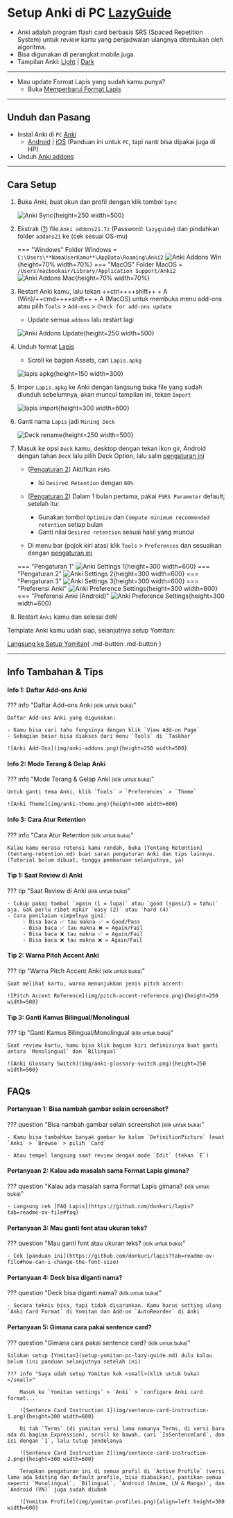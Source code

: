 # Setup Anki di PC [LazyGuide](https://lazyguidejp.github.io/jp-lazy-guide/setupAnki/)

- Anki adalah program flash card berbasis SRS (Spaced Repetition System) untuk _review_ kartu yang penjadwalan ulangnya ditentukan oleh algoritma.
- Bisa digunakan di perangkat mobile juga.
- Tampilan Anki: [Light](img/anki-pc-light.png) | [Dark](img/anki-pc-dark.png)

---

- Mau update Format Lapis yang sudah kamu punya?
    - Buka [Memperbarui Format Lapis](pembaruan-format-lapis.md)

---

## Unduh dan Pasang

- Instal Anki di `PC` [Anki](https://apps.ankiweb.net/)
    - [Android](https://play.google.com/store/apps/details?id=com.ichi2.anki&hl=en_US) | [iOS](https://apps.apple.com/us/app/ankimobile-flashcards/id373493387) (Panduan ini untuk `PC`, tapi nanti bisa dipakai juga di HP)
- Unduh [Anki addons](https://drive.google.com/drive/folders/1dfmYAp0eg_bhhAkohUISYaS6B6QOBtww?usp=sharing)

---

## Cara Setup
1. Buka Anki, buat akun dan profil dengan klik tombol `Sync`

    ![Anki Sync](img/anki-sync.png){height=250 width=500}

2. Ekstrak ([?](https://www.webhostinghub.com/help/learn/website/managing-files/extract-file)) file `Anki addons21.7z` (Password: `lazyguide`) dan pindahkan folder `addons21` ke (cek sesuai OS-mu)

    === "Windows"
        Folder Windows = `C:\Users\**NamaUserKamu**\AppData\Roaming\Anki2`
        ![Anki Addons Win](img/addons-directory.png){height=70% width=70%} 
    === "MacOS"
        Folder MacOS = `/Users/macbookair/Library/Application Support/Anki2`
        ![Anki Addons Mac](img/addons-directory-mac.jpg){height=70% width=70%}

3. Restart Anki kamu, lalu tekan ++ctrl++++shift++ + A (Win)/++cmd++++shift++ + A (MacOS) untuk membuka menu add-ons atau pilih `Tools` > `Add-ons` > `Check for add-ons update`
    - Update semua `addons` lalu restart lagi

    ![Anki Addons Update](img/addons-update.png){height=250 width=500}

4. Unduh format [Lapis](https://github.com/donkuri/lapis/releases/latest)
    - Scroll ke bagian Assets, cari `Lapis.apkg`

    ![lapis apkg](img/lapis-apkg.png){height=150 width=300}

5. Impor `Lapis.apkg` ke Anki dengan langsung buka file yang sudah diunduh sebelumnya, akan muncul tampilan ini, tekan `Import`

    ![lapis import](img/lapis-import.png){height=300 width=600}

6. Ganti nama `Lapis` jadi `Mining Deck`

    ![Deck rename](img/deck-rename.png){height=250 width=500}

7. Masuk ke opsi `Deck` kamu, desktop dengan tekan ikon gir, Android dengan tahan `Deck` lalu pilih Deck Option, lalu salin [pengaturan ini](setup-anki-pc-lazy-guide.md/#__tabbed_2_1)
    - ([Pengaturan 2](setup-anki-pc-lazy-guide.md/#__tabbed_2_2)) Aktifkan `FSRS`
        - Isi `Desired Retention` dengan `80%`
    - ([Pengaturan 2](setup-anki-pc-lazy-guide.md/#__tabbed_2_2)) Dalam 1 bulan pertama, pakai `FSRS Parameter` default; setelah itu:
        - Gunakan tombol `Optimize` dan `Compute minimum recommended retention` setiap bulan
        - Ganti nilai `Desired retention` sesuai hasil yang muncul

    - Di menu bar (pojok kiri atas) klik `Tools` > `Preferences` dan sesuaikan dengan [pengaturan ini](setup-anki-pc-lazy-guide.md/#__tabbed_2_4)

    === "Pengaturan 1"
        ![Anki Settings 1](img/anki-settings-1.png){height=300 width=600}
    === "Pengaturan 2"
        ![Anki Settings 2](img/anki-settings-2.png){height=300 width=600}
    === "Pengaturan 3"
        ![Anki Settings 3](img/anki-settings-3.png){height=300 width=600}
    === "Preferensi Anki"
        ![Anki Preference Settings](img/anki-preference-settings.png){height=300 width=600}
    === "Preferensi Anki (Android)"
        ![Anki Preference Settings](img/anki-preference-settings-android.jpg){height=300 width=600}

8. Restart `Anki` kamu dan selesai deh!

Template Anki kamu udah siap, selanjutnya setup Yomitan:

[Langsung ke Setup Yomitan](setup-yomitan-pc-lazy-guide.md){ .md-button .md-button }

---

## Info Tambahan & Tips

#### Info 1: Daftar Add-ons Anki

??? info "Daftar Add-ons Anki <small>(klik untuk buka)</small>"

    Daftar Add-ons Anki yang digunakan:

    - Kamu bisa cari tahu fungsinya dengan klik `View Add-on Page`
    - Sebagian besar bisa diakses dari menu `Tools` di `Taskbar`

    ![Anki Add-Ons](img/anki-addons.png){height=250 width=500}

#### Info 2: Mode Terang & Gelap Anki

??? info "Mode Terang & Gelap Anki <small>(klik untuk buka)</small>"

    Untuk ganti tema Anki, klik `Tools` > `Preferences` > `Theme`

    ![Anki Theme](img/anki-theme.png){height=300 width=600}

#### Info 3: Cara Atur Retention

??? info "Cara Atur Retention <small>(klik untuk buka)</small>"

    Kalau kamu merasa retensi kamu rendah, buka [Tentang Retention](tentang-retention.md) buat saran pengaturan Anki dan tips lainnya. (Tutorial belum dibuat, tunggu pembaruan selanjutnya, ya)

#### Tip 1: Saat Review di Anki

??? tip "Saat Review di Anki <small>(klik untuk buka)</small>"

    - Cukup pakai tombol `again (1 = lupa)` atau `good (spasi/3 = tahu)` aja. Gak perlu ribet mikir `easy (2)` atau `hard (4)`
    - Cara penilaian simpelnya gini:
         - Bisa baca ✅ tau makna ✅ = Good/Pass
         - Bisa baca ✅ tau makna ❌ = Again/Fail
         - Bisa baca ❌ tau makna ✅ = Again/Fail
         - Bisa baca ❌ tau makna ❌ = Again/Fail

#### Tip 2: Warna Pitch Accent Anki

??? tip "Warna Pitch Accent Anki <small>(klik untuk buka)</small>"

    Saat melihat kartu, warna menunjukkan jenis pitch accent:

    ![Pitch Accent Reference](img/pitch-accent-reference.png){height=250 width=500}

#### Tip 3: Ganti Kamus Bilingual/Monolingual

??? tip "Ganti Kamus Bilingual/Monolingual <small>(klik untuk buka)</small>"

    Saat review kartu, kamu bisa klik bagian kiri definisinya buat ganti antara `Monolingual` dan `Bilingual`

    ![Anki Glossary Switch](img/anki-glossary-switch.png){height=250 width=500}

## FAQs

#### Pertanyaan 1: Bisa nambah gambar selain screenshot?

??? question "Bisa nambah gambar selain screenshot <small>(klik untuk buka)</small>"

    - Kamu bisa tambahkan banyak gambar ke kolom `DefinitionPicture` lewat `Anki` > `Browse` > pilih `Card`

    - Atau tempel langsung saat review dengan mode `Edit` (tekan `E`)

#### Pertanyaan 2: Kalau ada masalah sama Format Lapis gimana?

??? question "Kalau ada masalah sama Format Lapis gimana? <small>(klik untuk buka)</small>"

    - Langsung cek [FAQ Lapis](https://github.com/donkuri/lapis?tab=readme-ov-file#faq)

#### Pertanyaan 3: Mau ganti font atau ukuran teks?

??? question "Mau ganti font atau ukuran teks? <small>(klik untuk buka)</small>"

    - Cek [panduan ini](https://github.com/donkuri/lapis?tab=readme-ov-file#how-can-i-change-the-font-size)

#### Pertanyaan 4: Deck bisa diganti nama?

??? question "Deck bisa diganti nama? <small>(klik untuk buka)</small>"

    - Secara teknis bisa, tapi tidak disarankan. Kamu harus setting ulang `Anki Card Format` di Yomitan dan Add-on `AutoReorder` di Anki

#### Pertanyaan 5: Gimana cara pakai sentence card?

??? question "Gimana cara pakai sentence card? <small>(klik untuk buka)</small>"

    Silakan setup [Yomitan](setup-yomitan-pc-lazy-guide.md) dulu kalau belum (ini panduan selanjutnya setelah ini)

    ??? info "Saya udah setup Yomitan kok <small>(klik untuk buka)</small>"

        Masuk ke `Yomitan settings` > `Anki` > `configure Anki card format...`

        ![Sentence Card Instruction 1](img/sentence-card-instruction-1.png){height=300 width=600}
        
        Di tab `Terms` (di yomitan versi lama namanya Terms, di versi baru ada di bagian Expression), scroll ke bawah, cari `IsSentenceCard`, dan isi dengan `1`, lalu tutup jendelanya

        ![Sentence Card Instruction 2](img/sentence-card-instruction-2.png){height=300 width=600}

        Terapkan pengaturan ini di semua profil di `Active Profile` (versi lama ada Editing dan default profile, bisa diabaikan), pastikan semua seperti `Monolingual`, `Bilingual`, `Android (Anime, LN & Manga)`, dan `Android (VN)` juga sudah diubah

        ![Yomitan Profile](img/yomitan-profiles.png){align=left height=300 width=600}
